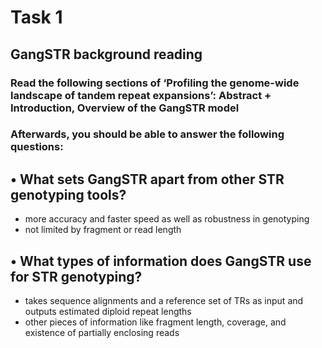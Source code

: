 # Task 1

## GangSTR background reading

### Read the following sections of ‘Profiling the genome-wide landscape of tandem repeat expansions’: Abstract + Introduction, Overview of the GangSTR model

### Afterwards, you should be able to answer the following questions:

## • What sets GangSTR apart from other STR genotyping tools?

- more accuracy and faster speed as well as robustness in genotyping
- not limited by fragment or read  length 

## • What types of information does GangSTR use for STR genotyping?
  
- takes sequence alignments and a reference set of TRs as input and outputs estimated diploid repeat lengths
- other pieces of information like fragment length, coverage, and existence of partially enclosing reads
  
